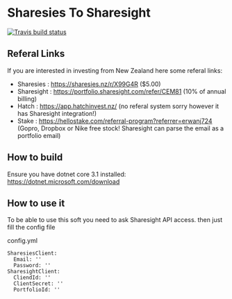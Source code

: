 # Sharesies To Sharesight #
[![Travis build status](https://travis-ci.org/0Lucifer0/SharesiesToSharesight.svg?branch=master)](https://travis-ci.org/0Lucifer0/SharesiesToSharesight)

## Referal Links ##
If you are interested in investing from New Zealand here some referal links:
- Sharesies : https://sharesies.nz/r/X99G4R ($5.00)
- Sharesight : https://portfolio.sharesight.com/refer/CEM81 (10% of annual billing)
- Hatch : https://app.hatchinvest.nz/ (no referal system sorry however it has Sharesight integration!)
- Stake : https://hellostake.com/referral-program?referrer=erwanj724 (Gopro, Dropbox or Nike free stock! Sharesight can parse the email as a portfolio email)

## How to build ##
Ensure you have dotnet core 3.1 installed: https://dotnet.microsoft.com/download

## How to use it ##
To be able to use this soft you need to ask Sharesight API access. 
then just fill the config file

config.yml
```
SharesiesClient:
  Email: ''
  Password: ''
SharesightClient:
  CliendId: ''
  ClientSecret: ''
  PortfolioId: ''
```
